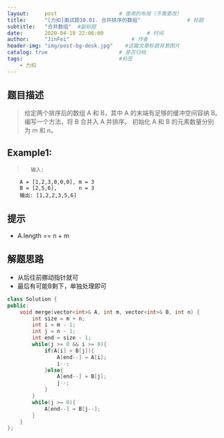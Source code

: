 ```yaml
---
layout:     post                    # 使用的布局（不需要改） 
title:      "[力扣]面试题10.01. 合并排序的数组"               # 标题  
subtitle:   "合并数组"  #副标题 
date:       2020-04-10 22:06:00              # 时间 
author:     "JinFei"                    # 作者 
header-img: "img/post-bg-desk.jpg"    #这篇文章标题背景图片 
catalog: true                       # 是否归档 
tags:                               #标签     
    - 力扣
---
```


## 题目描述
>   给定两个排序后的数组 A 和 B，其中 A 的末端有足够的缓冲空间容纳 B。 编写一个方法，将 B 合并入 A 并排序。
    初始化 A 和 B 的元素数量分别为 m 和 n。



## Example1:
 
>       输入:
        A = [1,2,3,0,0,0], m = 3
        B = [2,5,6],       n = 3
        输出: [1,2,2,3,5,6]

## 提示
- A.length == n + m


## 解题思路
- 从后往前挪动指针就可
- 最后有可能B剩下，单独处理即可



```C++
class Solution {
public:
    void merge(vector<int>& A, int m, vector<int>& B, int n) {
        int size = m + n;
        int i = m - 1;
        int j = n - 1;
        int end = size - 1;
        while(j >= 0 && i >= 0){
            if(A[i] > B[j]){
                A[end--] = A[i];
                i--;
            }else{
                A[end--] = B[j];
                j--;
            }
        }
        while(j >= 0){
            A[end--] = B[j--];
        }
    }
};
```
